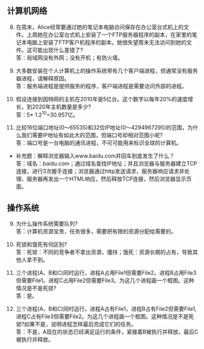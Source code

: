 ## 计算机网络  
8. 在周末，Alice经常要通过她的笔记本电脑访问保存在办公室台式机上的文件。上周她在办公室台式机上安装了一个FTP服务器程序的副本，在家里的笔记本电脑上安装了FTP客户机程序的副本。她很失望周末无法访问到她的文件。这可能出现什么差错了?  
答：局域网没有外网；没有开机；有防火墙。

9. 大多数安装在个人计算机上的操作系统带有几个客户端进程，但通常没有服务器进程，请解释原因。  
答：服务端进程是提供服务的程序，客户端进程是需要访问外部的进程。

3. 假设连接到因特网的主机在2010年是5亿台。这个数字以每年20%的速度增长，到2020年主机数量是多少?  
答：5* 1.2<sup>10</sup>=30.957亿。

9. 比较16位端口地址(0〜65535)和32位IP地址(0〜4294967295)的范围，为什么我们需要IP地址有如此大的范围，但端口号却相对范围小呢?  
答：端口号是一台电脑的通讯进程，不可可能用来标识全球的计算机。

* 补充题：解释浏览器输入www.baidu.com并回车到底发生了什么？  
答：域名：baidu.com；通过域名查找IP地址；并且浏览器与服务器建立TCP连接，进行3次握手连接；浏览器通过http发送请求，服务器响应请求并处理，服务器再发出一个HTML响应，然后释放TCP连接，然后浏览器显示页面。

## 操作系统  
9. 为什么操作系统需要队列?  
答：计算机资源宝贵，任务很多，需要把有限的资源分配给需要的。

10. 死锁和饿死有何区别?  
答：死锁：不同的竞争者不拿出资源，僵持；饿死：资源长期的占有，导致其他人拿不到。

9. 三个进程(A、B和C)同时运行，进程A占用File1但需要File2。进程B占用File3但需要File1。进程C占用File2但需要File3。为这几个进程画一个框图。这种情况是不是死锁?  
答：是。

10. 三个进程(A、B和C)同时运行，进程A占有File1，进程B占有File2但需要File1,进程C占有File3但需要File2。为这几个进程画一个框图。这种情况是不是死锁?如果不是，说明进程怎样最后完成它们的任务。  
答：不是，A现在的状态已经满足运行的条件，紧接着B被执行并释放，最后C被执行并释放。